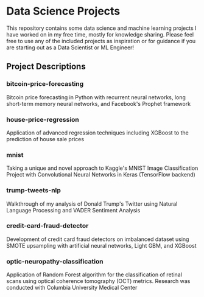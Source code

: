 # Data Science Projects

This repository contains some data science and machine learning projects I have worked on in my free time, mostly for knowledge sharing. Please feel free to use any of the included projects as inspiration or for guidance if you are starting out as a Data Scientist or ML Engineer!

## Project Descriptions

### bitcoin-price-forecasting

Bitcoin price forecasting in Python with recurrent neural networks, long short-term memory neural networks, and Facebook's Prophet framework

### house-price-regression

Application of advanced regression techniques including XGBoost to the prediction of house sale prices

### mnist

Taking a unique and novel approach to Kaggle's MNIST Image Classification Project with Convolutional Neural Networks in Keras (TensorFlow backend)

### trump-tweets-nlp

Walkthrough of my analysis of Donald Trump's Twitter using Natural Language Processing and VADER Sentiment Analysis

### credit-card-fraud-detector

Development of credit card fraud detectors on imbalanced dataset using SMOTE upsampling with artificial neural networks, Light GBM, and XGBoost

### optic-neuropathy-classification

Application of Random Forest algorithm for the classification of retinal scans using optical coherence tomography (OCT) metrics. Research was conducted with Columbia University Medical Center

